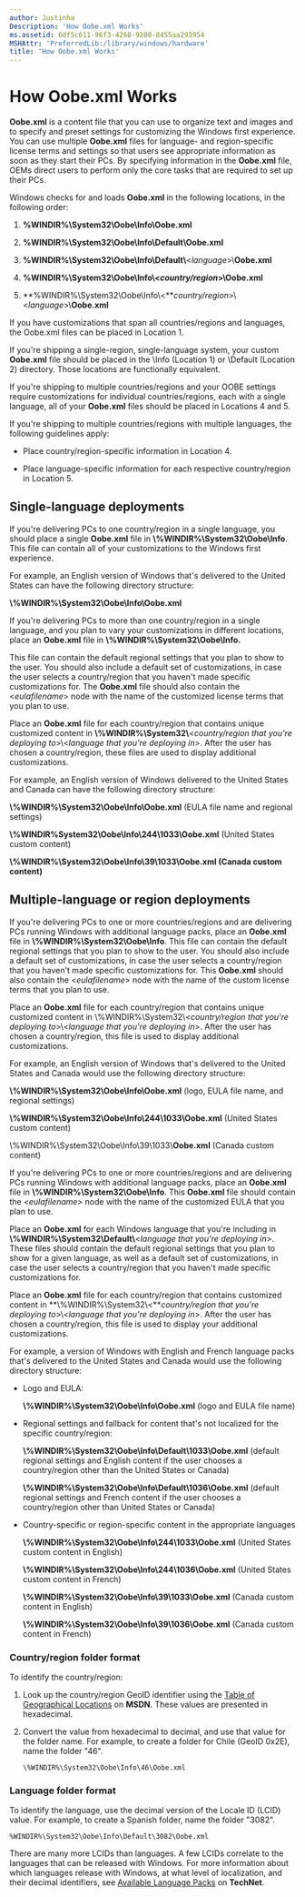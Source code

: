 ```yaml
---
author: Justinha
Description: 'How Oobe.xml Works'
ms.assetid: 6df5c611-96f3-4268-9208-8455aa293954
MSHAttr: 'PreferredLib:/library/windows/hardware'
title: 'How Oobe.xml Works'
---
```


# How Oobe.xml Works


**Oobe.xml** is a content file that you can use to organize text and images and to specify and preset settings for customizing the Windows first experience. You can use multiple **Oobe.xml** files for language- and region-specific license terms and settings so that users see appropriate information as soon as they start their PCs. By specifying information in the **Oobe.xml** file, OEMs direct users to perform only the core tasks that are required to set up their PCs.

Windows checks for and loads **Oobe.xml** in the following locations, in the following order:

1.  **%WINDIR%\\System32\\Oobe\\Info\\Oobe.xml**

2.  **%WINDIR%\\System32\\Oobe\\Info\\Default\\Oobe.xml**

3.  **%WINDIR%\\System32\\Oobe\\Info\\Default\\**&lt;*language*&gt;\\**Oobe.xml**

4.  **%WINDIR%\\System32\\Oobe\\Info\\&lt;***country/region*&gt;**\\Oobe.xml**

5.  **%WINDIR%\\System32\\Oobe\\Info\\&lt;***country/region*&gt;\\&lt;*language*&gt;\\**Oobe.xml**

If you have customizations that span all countries/regions and languages, the Oobe.xml files can be placed in Location 1.

If you're shipping a single-region, single-language system, your custom **Oobe.xml** file should be placed in the \\Info (Location 1) or \\Default (Location 2) directory. Those locations are functionally equivalent.

If you're shipping to multiple countries/regions and your OOBE settings require customizations for individual countries/regions, each with a single language, all of your **Oobe.xml** files should be placed in Locations 4 and 5.

If you're shipping to multiple countries/regions with multiple languages, the following guidelines apply:

-   Place country/region-specific information in Location 4.

-   Place language-specific information for each respective country/region in Location 5.

## <span id="Single-language_deployments"></span><span id="single-language_deployments"></span><span id="SINGLE-LANGUAGE_DEPLOYMENTS"></span>Single-language deployments


If you're delivering PCs to one country/region in a single language, you should place a single **Oobe.xml** file in **\\%WINDIR%\\System32\\Oobe\\Info**. This file can contain all of your customizations to the Windows first experience.

For example, an English version of Windows that's delivered to the United States can have the following directory structure:

**\\%WINDIR%\\System32\\Oobe\\Info\\Oobe.xml**

If you're delivering PCs to more than one country/region in a single language, and you plan to vary your customizations in different locations, place an **Oobe.xml** file in **\\%WINDIR%\\System32\\Oobe\\Info.**

This file can contain the default regional settings that you plan to show to the user. You should also include a default set of customizations, in case the user selects a country/region that you haven't made specific customizations for. The **Oobe.xml** file should also contain the &lt;*eulafilename*&gt; node with the name of the customized license terms that you plan to use.

Place an **Oobe.xml** file for each country/region that contains unique customized content in **\\%WINDIR%\\System32\\**&lt;*country/region that you're deploying to*&gt;\\&lt;*language that you're deploying in*&gt;. After the user has chosen a country/region, these files are used to display additional customizations.

For example, an English version of Windows delivered to the United States and Canada can have the following directory structure:

**\\%WINDIR%\\System32\\Oobe\\Info\\Oobe.xml** (EULA file name and regional settings)

**\\%WINDIR%System32\\Oobe\\Info\\244\\1033\\Oobe.xml** (United States custom content)

**\\%WINDIR%\\System32\\Oobe\\Info\\39\\1033\\Oobe.xml (Canada custom content)**

## <span id="Multiple-language_or_region_deployments"></span><span id="multiple-language_or_region_deployments"></span><span id="MULTIPLE-LANGUAGE_OR_REGION_DEPLOYMENTS"></span>Multiple-language or region deployments


If you're delivering PCs to one or more countries/regions and are delivering PCs running Windows with additional language packs, place an **Oobe.xml** file in **\\%WINDIR%\\System32\\Oobe\\Info**. This file can contain the default regional settings that you plan to show to the user. You should also include a default set of customizations, in case the user selects a country/region that you haven't made specific customizations for. This **Oobe.xml** should also contain the &lt;*eulafilename*&gt; node with the name of the custom license terms that you plan to use.

Place an **Oobe.xml** file for each country/region that contains unique customized content in \\%WINDIR%\\System32\\&lt;*country/region that you're deploying to*&gt;\\&lt;*language that you're deploying in*&gt;. After the user has chosen a country/region, this file is used to display additional customizations.

For example, an English version of Windows that's delivered to the United States and Canada would use the following directory structure:

**\\%WINDIR%\\System32\\Oobe\\Info\\Oobe.xml** (logo, EULA file name, and regional settings)

**\\%WINDIR%\\System32\\Oobe\\Info\\244\\1033\\Oobe.xml** (United States custom content)

\\%WINDIR%\\System32\\Oobe\\Info\\39\\1033\\**Oobe.xml** (Canada custom content)

If you're delivering PCs to one or more countries/regions and are delivering PCs running Windows with additional language packs, place an **Oobe.xml** file in **\\%WINDIR%\\System32\\Oobe\\Info**. This **Oobe.xml** file should contain the *&lt;eulafilename&gt;* node with the name of the customized EULA that you plan to use.

Place an **Oobe.xml** for each Windows language that you're including in **\\%WINDIR%\\System32\\Default\\**&lt;*language that you're deploying in*&gt;. These files should contain the default regional settings that you plan to show for a given language, as well as a default set of customizations, in case the user selects a country/region that you haven't made specific customizations for.

Place an **Oobe.xml** file for each country/region that contains customized content in **\\%WINDIR%\\System32\\&lt;***country/region that you're deploying to*&gt;\\&lt;*language that you're deploying in*&gt;. After the user has chosen a country/region, this file is used to display your additional customizations.

For example, a version of Windows with English and French language packs that's delivered to the United States and Canada would use the following directory structure:

-   Logo and EULA:

    **\\%WINDIR%\\System32\\Oobe\\Info\\Oobe.xml** (logo and EULA file name)

-   Regional settings and fallback for content that's not localized for the specific country/region:

    **\\%WINDIR%\\System32\\Oobe\\Info\\Default\\1033\\Oobe.xml** (default regional settings and English content if the user chooses a country/region other than the United States or Canada)

    **\\%WINDIR%\\System32\\Oobe\\Info\\Default\\1036\\Oobe.xml** (default regional settings and French content if the user chooses a country/region other than United States or Canada)

-   Country-specific or region-specific content in the appropriate languages

    **\\%WINDIR%\\System32\\Oobe\\Info\\244\\1033\\Oobe.xml** (United States custom content in English)

    **\\%WINDIR%\\System32\\Oobe\\Info\\244\\1036\\Oobe.xml** (United States custom content in French)

    **\\%WINDIR%\\System32\\Oobe\\Info\\39\\1033\\Oobe.xml** (Canada custom content in English)

    **\\%WINDIR%\\System32\\Oobe\\Info\\39\\1036\\Oobe.xml** (Canada custom content in French)

### <span id="Country_region_folder_format"></span><span id="country_region_folder_format"></span><span id="COUNTRY_REGION_FOLDER_FORMAT"></span>Country/region folder format

To identify the country/region:

1.  Look up the country/region GeoID identifier using the [Table of Geographical Locations](http://go.microsoft.com/fwlink/?LinkId=131360) on **MSDN**. These values are presented in hexadecimal.

2.  Convert the value from hexadecimal to decimal, and use that value for the folder name. For example, to create a folder for Chile (GeoID 0x2E), name the folder "46".

    ``` syntax
    \%WINDIR%\System32\Oobe\Info\46\Oobe.xml
    ```

### <span id="Language_folder_format"></span><span id="language_folder_format"></span><span id="LANGUAGE_FOLDER_FORMAT"></span>Language folder format

To identify the language, use the decimal version of the Locale ID (LCID) value. For example, to create a Spanish folder, name the folder "3082".

``` syntax
%WINDIR%\System32\Oobe\Info\Default\3082\Oobe.xml
```

There are many more LCIDs than languages. A few LCIDs correlate to the languages that can be released with Windows. For more information about which languages release with Windows, at what level of localization, and their decimal identifiers, see [Available Language Packs](http://go.microsoft.com/fwlink/?LinkId=206620) on **TechNet**.

 

 





